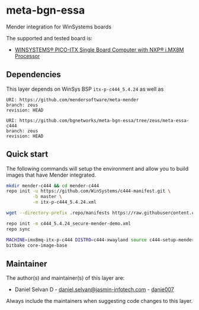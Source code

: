 # meta-bgn-essa

Mender integration for WinSystems boards

The supported and tested board is:

- [WINSYSTEMS® PICO-ITX Single Board Computer with NXP® i.MX8M Processor](https://www.winsystems.com/product/itx-p-c444/)

## Dependencies

This layer depends on WinSys BSP `itx-p-c444_5.4.24` as well as

```
URI: https://github.com/mendersoftware/meta-mender
branch: zeus
revision: HEAD

URI: https://github.com/bgnetworks/meta-bgn-essa/tree/zeus/meta-essa-c444
branch: zeus
revision: HEAD
```

## Quick start

The following commands will setup the environment and allow you to build images
that have Mender integrated.

```bash
mkdir mender-c444 && cd mender-c444
repo init -u https://github.com/WinSystems/c444-manifest.git \
          -b master \
          -m itx-p-c444_5.4.24.xml

wget --directory-prefix .repo/manifests https://raw.githubusercontent.com/bgnetworks/meta-bgn-essa/zeus/meta-bgn-essa/scripts/c444_5.4.24_secure-mender-demo.xml

repo init -m c444_5.4.24_secure-mender-demo.xml
repo sync

MACHINE=imx8mq-itx-p-c444 DISTRO=c444-xwayland source c444-setup-mender.sh -b build
bitbake core-image-base
```

## Maintainer

The author(s) and maintainer(s) of this layer are:

- Daniel Selvan D - <daniel.selvan@jasmin-infotech.com> - [danie007](https://github.com/danie007)

Always include the maintainers when suggesting code changes to this layer.
